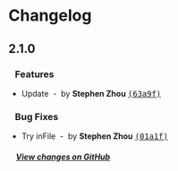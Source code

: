 # Changelog

## 2.1.0

### &nbsp;&nbsp;&nbsp;Features

- Update &nbsp;-&nbsp; by **Stephen Zhou** [<samp>(63a9f)</samp>](https://github.com/hyoban-repro/release-it-pnpm-test/commit/63a9fc3)

### &nbsp;&nbsp;&nbsp;Bug Fixes

- Try inFile &nbsp;-&nbsp; by **Stephen Zhou** [<samp>(01a1f)</samp>](https://github.com/hyoban-repro/release-it-pnpm-test/commit/01a1f04)

##### &nbsp;&nbsp;&nbsp;&nbsp;[View changes on GitHub](https://github.com/hyoban-repro/release-it-pnpm-test/compare/2.0.0...main)
